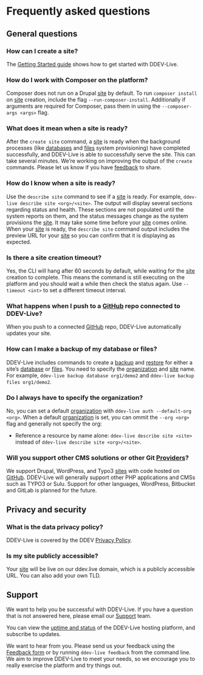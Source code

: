 # Frequently asked questions

## General questions
### How can I create a site?
The [Getting Started guide](https://docs.ddev.com/getting-started/) shows how to get started with DDEV-Live.

### How do I work with Composer on the platform?
Composer does not run on a Drupal [site](sites.md) by default. To run `composer install` on [site](sites.md) creation, include the flag `--run-composer-install`. Additionally if arguments are required for Composer, pass them in using the `--composer-args <args>` flag.

### What does it mean when a site is ready?
After the `create site` command, a [site](sites.md) is ready when the background processes (like [databases](databases.md) and [files](files.md) system provisioning) have completed successfully, and DDEV-Live is able to successfully serve the site. This can take several minutes.
We’re working on improving the output of the `create` commands. Please let us know if you have [feedback](https://dash.ddev.com/feedback/) to share.

### How do I know when a site is ready?
Use the `describe site` command to see if a [site](sites.md) is ready. For example, `ddev-live describe site <org>/<site>`. The output will display several sections regarding status and health. These sections are not populated until the system reports on them, and the status messages change as the system provisions the [site](sites.md).
It may take some time before your [site](sites.md) comes online.
When your [site](sites.md) is ready, the `describe site` command output includes the preview URL for your [site](sites.md) so you can confirm that it is displaying as expected.

### Is there a site creation timeout?
Yes, the CLI will hang after 60 seconds by default, while waiting for the [site](sites.md) creation to complete. This means the command is still executing on the platform and you should wait a while then check the status again. Use  `--timeout <int>` to set a different timeout interval.

### What happens when I push to a [GitHub](github.md) repo connected to DDEV-Live?
When you push to a connected [GitHub](github.md) repo, DDEV-Live automatically updates your site.

### How can I make a backup of my database or files?
DDEV-Live includes commands to create a [backup](backups.md) and [restore](restores.md) for either a site’s [database](databases.md) or [files](files.md). You need to specify the [organization](organizations.md) and [site](sites.md) name. For example, `ddev-live backup database org1/demo2` and `ddev-live backup files org1/demo2`.

### Do I always have to specify the organization?
No, you can set a default [organization](organizations.md) with `ddev-live auth --default-org <org>`.
When a default [organization](organizations.md) is set, you can ommit the `--org <org>` flag and generally not specify the org:
- Reference a resource by name alone: `ddev-live describe site <site>` instead of `ddev-live describe site <org>/<site>`.

### Will you support other CMS solutions or other Git [Providers](providers.md)?
We support Drupal, WordPress, and Typo3 [sites](sites.md) with code hosted on [GitHub](github.md). DDEV-Live will generally support other PHP applications and CMSs such as TYPO3 or Sulu. Support for other languages, WordPress, Bitbucket and GitLab is planned for the future.

## Privacy and security
### What is the data privacy policy?
DDEV-Live is covered by the DDEV [Privacy Policy](https://www.ddev.com/privacy-policy/).

### Is my site publicly accessible?
Your [site](sites.md) will be live on our ddev.live domain, which is a publicly accessible URL. You can also add your own TLD.

## Support
We want to help you be successful with DDEV-Live. If you have a question that is not answered here, please email our [Support](mailto:support@ddev.com) team.

You can view the [uptime and status](https://status.ddev.com/) of the DDEV-Live hosting platform, and subscribe to updates.

We want to hear from you. Please send us your feedback using the [Feedback form](https://dash.ddev.com/feedback/) or by running `ddev-live feedback` from the command line. We aim to improve  DDEV-Live to meet your needs, so we encourage you to really exercise the platform and try things out.
